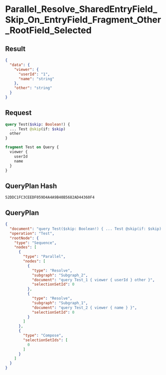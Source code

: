 # Parallel_Resolve_SharedEntryField_Skip_On_EntryField_Fragment_Other_RootField_Selected

## Result

```json
{
  "data": {
    "viewer": {
      "userId": "1",
      "name": "string"
    },
    "other": "string"
  }
}
```

## Request

```graphql
query Test($skip: Boolean!) {
  ... Test @skip(if: $skip)
  other
}

fragment Test on Query {
  viewer {
    userId
    name
  }
}
```

## QueryPlan Hash

```text
52DDC1FC3CEEDF059D4A4A9B40B5682AD44360F4
```

## QueryPlan

```json
{
  "document": "query Test($skip: Boolean!) { ... Test @skip(if: $skip) other } fragment Test on Query { viewer { userId name } }",
  "operation": "Test",
  "rootNode": {
    "type": "Sequence",
    "nodes": [
      {
        "type": "Parallel",
        "nodes": [
          {
            "type": "Resolve",
            "subgraph": "Subgraph_2",
            "document": "query Test_1 { viewer { userId } other }",
            "selectionSetId": 0
          },
          {
            "type": "Resolve",
            "subgraph": "Subgraph_1",
            "document": "query Test_2 { viewer { name } }",
            "selectionSetId": 0
          }
        ]
      },
      {
        "type": "Compose",
        "selectionSetIds": [
          0
        ]
      }
    ]
  }
}
```

